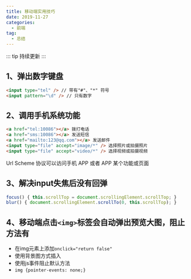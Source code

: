 ```yaml
---
title: 移动端实用技巧
date: 2019-11-27
categories:
  - 前端
tag:
  - 总结
---
```


::: tip
持续更新
:::

<!-- more -->

## 1、弹出数字键盘

```html
<input type="tel" /> // 带有"#"、"*" 符号
<input pattern="\d" /> // 只有数字
```

## 2、调用手机系统功能

```html
<a href="tel:10086"></a> 拨打电话
<a href="sms:10086"></a> 发送短信
<a href="mailto:123@qq.com"></a> 发送邮件
<input type="file" accept="image/*" /> 选择照片或拍摄照片
<input type="file" accept="video/*" /> 选择视频或拍摄视频
```

Url Scheme 协议可以访问手机 APP 或者 APP 某个功能或页面

## 3、解决input失焦后没有回弹

```javascript
focus() { this.scrollTop = document.scrollingElement.scrollTop; }
blur() { document.scrollingElement.scrollTo(0, this.scrollTop); }
 ```

## 4、移动端点击```<img>```标签会自动弹出预览大图，阻止方法有

- 在img元素上添加```onclick="return false"```
- 使用背景图方式插入
- 使用js事件阻止默认方法
- ```img {pointer-events: none;}```
